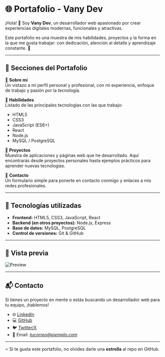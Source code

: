 # 🌐 Portafolio - Vany Dev

¡Hola! 👋 Soy **Vany Dev**, un desarrollador web apasionado por crear experiencias digitales modernas, funcionales y atractivas.  

Este portafolio es una muestra de mis habilidades, proyectos y la forma en la que me gusta trabajar: con dedicación, atención al detalle y aprendizaje constante. 🚀

---

## 📌 Secciones del Portafolio

🔹 **Sobre mí**  
Un vistazo a mi perfil personal y profesional, con mi experiencia, enfoque de trabajo y pasión por la tecnología.  

🔹 **Habilidades**  
Listado de las principales tecnologías con las que trabajo:  

- HTML5  
- CSS3  
- JavaScript (ES6+)  
- React  
- Node.js  
- MySQL / PostgreSQL  

🔹 **Proyectos**  
Muestra de aplicaciones y páginas web que he desarrollado. Aquí encontrarás desde proyectos personales hasta ejemplos prácticos para aprender nuevas tecnologías.  

🔹 **Contacto**  
Un formulario simple para ponerte en contacto conmigo y enlaces a mis redes profesionales.  

---

## 🚀 Tecnologías utilizadas

- **Frontend:** HTML5, CSS3, JavaScript, React  
- **Backend (en otros proyectos):** Node.js, Express  
- **Base de datos:** MySQL, PostgreSQL  
- **Control de versiones:** Git & GitHub  

---

## 📸 Vista previa

![Preview](https://placehold.co/1200x600/151521/7B61FF?text=Vista+Previa+del+Portafolio)

---

## 📬 Contacto

Si tienes un proyecto en mente o estás buscando un desarrollador web para tu equipo, ¡hablemos!  

- 🌐 [LinkedIn](#)  
- 💻 [GitHub](#)  
- 🐦 [Twitter/X](#)  
- 📧 Email: *tucorreo@ejemplo.com*  

---

⭐ Si te gusta este portafolio, no olvides darle una **estrella** al repo en GitHub.  
